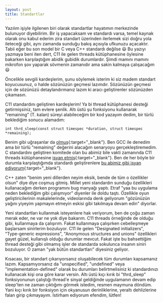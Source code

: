 ```yaml
---
layout: post
title: Standartlar
---
```


Yazılım işiyle ilgilenen biri olarak standartlar hayatımın merkezinde bulunuyor diyebilirim. Bir iş yapacaksam ve standardı varsa, temel kaynak olarak onu kabul ederim zira standart üzerinden ilerlemek sizi doğru yola ileteceği gibi, aynı zamanda sunduğu bakış açısıyla ufkunuzu açacaktır. Tabii eğer bu son model bir C veya C++ standardı değilse 😃 Bu yazıyı yazmaya beni iten dert, C11 ile gelen threads kütüphanesine öylesine bakarken karşılaştığım abidik gubidik durumlardır. Şimdi mamını mamını mikrofon şov yaparak sövmenin zamanıdır ama sakin kalmaya çalışacağım 😃

Öncelikle sevgili kardeşlerim, şunu söylemek isterim ki siz madem standart koyucusunuz, o halde sözünüzün geçmesi lazımdır. Sözünüzün geçmesi için de sözünüzü detaylandırmanız lazım ki aracı geliştirenler sözünüzden çıkamasın.

C11 standardını geliştiren kardeşlerim! Ya bi thread kütüphanesi desteği getirmişsiniz, tam evlere şenlik. Altı üstü şu fonksiyonu kullanarak "remaining" (T. kalan) süreyi alabileceğim bir kod yazayım dedim, bir türlü beklediğim sonucu alamadım:

    int thrd_sleep(const struct timespec *duration, struct timespec *remaining);

Benim gibi uğraşanlar da [olmuş](https://forum.pellesc.de/index.php?topic=9914.0){:target="_blank"}. Ben GCC ile denedim ama bir türlü "remaining" değerini alacağım senaryoyu gerçekleştiremedim. C standardını geliştiren komitede olan bu abimiz bile vakti zamanında C11 threads kütüphanesine [isyan etmiş](https://gustedt.wordpress.com/2012/10/14/c11-defects-c-threads-are-not-realizable-with-posix-threads/){:target="_blank"}. Ben de her böyle bir durumla karşılaştığımda standardı geliştirenlere [bu abimiz gibi isyan ediyorum](https://youtu.be/sjpSU5Ar7Z0){:target="_blank"}.

C++ zaten "benim yeni dillerden neyim eksik, bende de tüm o özellikler olsun" diye diye coşmuş gitmiş. Millet yeni standardın sunduğu özellikleri kullanacağım derken programını bug manyağı yaptı. Etraf "yaa bu uygulama neden beklediğim gibi çalışmıyor" diyenler ile doldu taştı. Özellikle oyun geliştiricilerinin makalelerinde, videolarında denk geliyorum "gözünüzün yağını yiyeyim yapmayın etmeyin eskisi gibi takılmaya devam edin" diyorlar.

Yeni standartları kullanmak isteyenlere hak veriyorum, ben de çoğu zaman merak eder, ne var ne yok diye bakarım. C11 threads örneğinde de olduğu gibi, kullanmaya da çalışırım. Fakat kullanmaya çalışırken cebelleşmeye başlarsam sinirlerim bozuluyor. C11 ile gelen "Designated initializers", "Type-generic expressions", "Anonymous structures and unions" özellikleri gayet güzel, kullanışlı olduğu durumlar mevcut. Fakat işte bu bahsettiğim thread desteği gibi olmamış işler de standarda sokulunca insanın siniri bozuluyor. O zaman "yak bütün standartları" diyesiniz geliyor.

Kısacası, bir standart çıkarıyorsanız oluşabilecek tüm durumları kapsamanız lazım. Kapsamıyorsanız da "unspecified", "undefined" veya "implementation-defined" olarak bu durumları belirtmelisiniz ki standardınızı kullanacak kişi ona göre karar versin. Altı üstü kıçı kırık bi "thrd_sleep" fonksiyonunun çalıştığı thread'e sinyal geldiğinde uygulamanın devam edip sleep'ten ne zaman çıktığımı görmek istedim, resmen maymuna döndüm. Yani kıçı kırık bir fonksiyon için okyanusun derinliklerine, yeraltı dehlizlerine falan girip çıkmayayım. İstirham ediyorum efendim, lütfen!